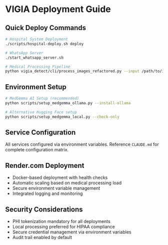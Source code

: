 # VIGIA Deployment Guide

## Quick Deploy Commands
```bash
# Hospital System Deployment
./scripts/hospital-deploy.sh deploy

# WhatsApp Server
./start_whatsapp_server.sh

# Medical Processing Pipeline
python vigia_detect/cli/process_images_refactored.py --input /path/to/images
```

## Environment Setup
```bash
# MedGemma AI Setup (recommended)
python scripts/setup_medgemma_ollama.py --install-ollama

# Alternative Hugging Face setup
python scripts/setup_medgemma_local.py --check-only
```

## Service Configuration
All services configured via environment variables. Reference `CLAUDE.md` for complete configuration matrix.

## Render.com Deployment
- Docker-based deployment with health checks
- Automatic scaling based on medical processing load
- Secure environment variable management
- Integrated logging and monitoring

## Security Considerations
- PHI tokenization mandatory for all deployments
- Local processing preferred for HIPAA compliance
- Secure credential management via environment variables
- Audit trail enabled by default